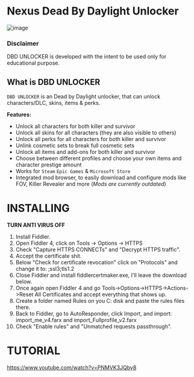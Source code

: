  # Nexus Dead By Daylight Unlocker
 ![image](https://github.com/user-attachments/assets/2bc974d9-d61b-497e-9147-ec701cb12fd6)
 ### Disclaimer
DBD UNLOCKER is developed with the intent to be used only for educational purpose.
## What is DBD UNLOCKER

`DBD UNLOCKER` is an Dead by Daylight unlocker, that can unlock characters/DLC, skins, items & perks.
</div>

**Features:**
- Unlock all characters for both killer and survivor
- Unlock all skins for all characters (they are also visible to others)
- Unlock all perks for all characters for both killer and survivor
- Unlink cosmetic sets to break full cosmetic sets
- Unlock all items and add-ons for both killer and survivor
- Choose between different profiles and choose your own items and character prestige amount
- Works for `Steam` `Epic Games` & `Microsoft Store`
- Integrated mod browser, to easily download and configure mods like FOV, Killer Revealer and more (*Mods are currently outdated*)


# INSTALLING
**TURN ANTI VIRUS OFF**
1.  Install Fiddler.
2. Open Fiddler 4, click on Tools -> Options -> HTTPS
3.  Check "Capture HTTPS CONNECTs" and "Decrypt HTTPS traffic".
4. Accept the certificate shit.
5. Below "Check for certificate revocation" click on "Protocols" and change it to: <client>;ssl3;tls1.2
6. Close Fiddler and install fiddlercertmaker.exe, I'll leave the download below.
7. Once again open Fiddler 4 and go Tools->Options->HTTPS->Actions->Reset All Certificates and accept everything that shows up.
8. Create a folder named Rules on you C: disk and paste the rules files there.
9. Back to Fiddler, go to AutoResponder, click Import, and import: import_me_v4.farx and import_Fullprofile_v2.farx
10. Check "Enable rules" and "Unmatched requests passthrough".

# TUTORIAL 
https://www.youtube.com/watch?v=PNMVK3JQby8
